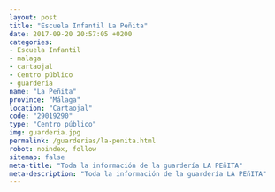 ```yaml
---
layout: post
title: "Escuela Infantil La Peñita"
date: 2017-09-20 20:57:05 +0200
categories:
- Escuela Infantil
- malaga
- cartaojal
- Centro público
- guarderia
name: "La Peñita"
province: "Málaga"
location: "Cartaojal"
code: "29019290"
type: "Centro público"
img: guarderia.jpg
permalink: /guarderias/la-penita.html
robot: noindex, follow
sitemap: false
meta-title: "Toda la información de la guardería LA PEñITA"
meta-description: "Toda la información de la guardería LA PEñITA"
---
```

